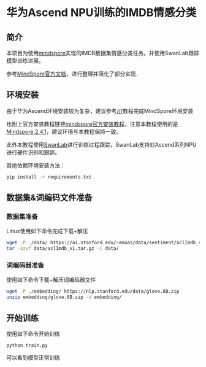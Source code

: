 # 华为Ascend NPU训练的IMDB情感分类

## 简介

本项目为使用[mindspore](https://www.mindspore.cn/)实现的IMDB数据集情感分类任务。并使用SwanLab跟踪模型训练进展。

参考[MindSpore官方文档](https://www.mindspore.cn/tutorials/zh-CN/r2.4.1/nlp/sentiment_analysis.html#%E6%95%B0%E6%8D%AE%E9%9B%86%E9%A2%84%E5%A4%84%E7%90%86)，进行整理并简化了部分实现.

## 环境安装

由于华为Ascend环境安装较为复杂，建议参考[///](///)教程完成MindSpore环境安装

也附上官方安装教程链接[mindspore官方安装教程](https://www.mindspore.cn/install)，注意本教程使用的是[Mindspore 2.4.1](https://www.mindspore.cn/versions#2.4.1)，建议环境与本教程保持一致。

此外本教程使用[SwanLab](https://swanlab.cn)进行训练过程跟踪，SwanLab支持对Ascend系列NPU进行硬件识别和跟踪。

其他依赖环境安装方法：

```bash
pip install -r requirements.txt
```

## 数据集&词编码文件准备

### 数据集准备

Linux使用如下命令完成下载+解压

```bash
wget -P ./data/ https://ai.stanford.edu/~amaas/data/sentiment/aclImdb_v1.tar.gz
tar -xzvf data/aclImdb_v1.tar.gz -C data/
```

### 词编码器准备

使用如下命令下载+解压词编码器文件

```bash
wget -P ./embedding/ https://nlp.stanford.edu/data/glove.6B.zip
unzip embedding/glove.6B.zip -d embedding/
```

## 开始训练

使用如下命令开始训练

```
python train.py
```

可以看到模型正常训练